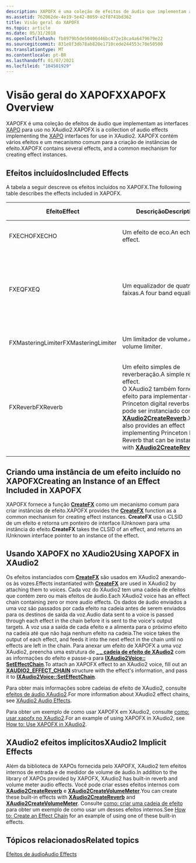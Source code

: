 ```yaml
---
description: XAPOFX é uma coleção de efeitos de áudio que implementam as interfaces XAPO para uso no XAudio2. XAPOFX contém vários efeitos e um mecanismo comum para a criação de instâncias de efeito.
ms.assetid: 762062de-4e19-5e42-8059-e2f8741bd362
title: Visão geral do XAPOFX
ms.topic: article
ms.date: 05/31/2018
ms.openlocfilehash: fb8979b5de50406d46bc472e18ca4a6479679e22
ms.sourcegitcommit: 831e8f3db78ab820e1710cede244553c70e50500
ms.translationtype: MT
ms.contentlocale: pt-BR
ms.lasthandoff: 01/07/2021
ms.locfileid: "104501929"
---
```

# <a name="xapofx-overview"></a><span data-ttu-id="a3acb-104">Visão geral do XAPOFX</span><span class="sxs-lookup"><span data-stu-id="a3acb-104">XAPOFX Overview</span></span>

<span data-ttu-id="a3acb-105">XAPOFX é uma coleção de efeitos de áudio que implementam as interfaces [XAPO](xapo-overview.md) para uso no XAudio2.</span><span class="sxs-lookup"><span data-stu-id="a3acb-105">XAPOFX is a collection of audio effects implementing the [XAPO](xapo-overview.md) interfaces for use in XAudio2.</span></span> <span data-ttu-id="a3acb-106">XAPOFX contém vários efeitos e um mecanismo comum para a criação de instâncias de efeito.</span><span class="sxs-lookup"><span data-stu-id="a3acb-106">XAPOFX contains several effects, and a common mechanism for creating effect instances.</span></span>

## <a name="included-effects"></a><span data-ttu-id="a3acb-107">Efeitos incluídos</span><span class="sxs-lookup"><span data-stu-id="a3acb-107">Included Effects</span></span>

<span data-ttu-id="a3acb-108">A tabela a seguir descreve os efeitos incluídos no XAPOFX.</span><span class="sxs-lookup"><span data-stu-id="a3acb-108">The following table describes the effects included in XAPOFX.</span></span> 

| <span data-ttu-id="a3acb-109">Efeito</span><span class="sxs-lookup"><span data-stu-id="a3acb-109">Effect</span></span>             | <span data-ttu-id="a3acb-110">Descrição</span><span class="sxs-lookup"><span data-stu-id="a3acb-110">Description</span></span>                                                                                                                                                                                           | <span data-ttu-id="a3acb-111">Estrutura de parâmetros</span><span class="sxs-lookup"><span data-stu-id="a3acb-111">Parameter Structure</span></span>                                                     | <span data-ttu-id="a3acb-112">Constantes de parâmetro</span><span class="sxs-lookup"><span data-stu-id="a3acb-112">Parameter Constants</span></span>                                              | <span data-ttu-id="a3acb-113">Requisitos</span><span class="sxs-lookup"><span data-stu-id="a3acb-113">Requirements</span></span>                                                                                                              |
|--------------------|-------------------------------------------------------------------------------------------------------------------------------------------------------------------------------------------------------|-------------------------------------------------------------------------|------------------------------------------------------------------|---------------------------------------------------------------------------------------------------------------------------|
| <span data-ttu-id="a3acb-114">FXECHO</span><span class="sxs-lookup"><span data-stu-id="a3acb-114">FXECHO</span></span>             | <span data-ttu-id="a3acb-115">Um efeito de eco.</span><span class="sxs-lookup"><span data-stu-id="a3acb-115">An echo effect.</span></span>                                                                                                                                                                                       | [<span data-ttu-id="a3acb-116">**parâmetros de FXECHO \_**</span><span class="sxs-lookup"><span data-stu-id="a3acb-116">**FXECHO\_PARAMETERS**</span></span>](/windows/desktop/api/xapofx/ns-xapofx-fxecho_parameters)                         | [<span data-ttu-id="a3acb-117">**Constantes FXECHO**</span><span class="sxs-lookup"><span data-stu-id="a3acb-117">**FXECHO Constants**</span></span>](fxecho-constants.md)                     | <span data-ttu-id="a3acb-118">Dá suporte apenas a formatos de áudio FLOAT32.</span><span class="sxs-lookup"><span data-stu-id="a3acb-118">Only supports FLOAT32 audio formats.</span></span>                                                                                      |
| <span data-ttu-id="a3acb-119">FXEQ</span><span class="sxs-lookup"><span data-stu-id="a3acb-119">FXEQ</span></span>               | <span data-ttu-id="a3acb-120">Um equalizador de quatro faixas.</span><span class="sxs-lookup"><span data-stu-id="a3acb-120">A four band equalizer.</span></span>                                                                                                                                                                                | [<span data-ttu-id="a3acb-121">**parâmetros de FXEQ \_**</span><span class="sxs-lookup"><span data-stu-id="a3acb-121">**FXEQ\_PARAMETERS**</span></span>](/windows/desktop/api/xapofx/ns-xapofx-fxeq_parameters)                             | [<span data-ttu-id="a3acb-122">**Constantes FXEQ**</span><span class="sxs-lookup"><span data-stu-id="a3acb-122">**FXEQ Constants**</span></span>](fxeq-constants.md)                         | <span data-ttu-id="a3acb-123">Dá suporte apenas a formatos de áudio FLOAT32.</span><span class="sxs-lookup"><span data-stu-id="a3acb-123">Only supports FLOAT32 audio formats.</span></span> <span data-ttu-id="a3acb-124">A taxa de amostra deve estar entre 22.000 Hz e 48.000 Hz.</span><span class="sxs-lookup"><span data-stu-id="a3acb-124">The sample rate must be between 22,000 Hz and 48,000 Hz.</span></span>                             |
| <span data-ttu-id="a3acb-125">FXMasteringLimiter</span><span class="sxs-lookup"><span data-stu-id="a3acb-125">FXMasteringLimiter</span></span> | <span data-ttu-id="a3acb-126">Um limitador de volume.</span><span class="sxs-lookup"><span data-stu-id="a3acb-126">A volume limiter.</span></span>                                                                                                                                                                                     | [<span data-ttu-id="a3acb-127">**parâmetros de FXMASTERINGLIMITER \_**</span><span class="sxs-lookup"><span data-stu-id="a3acb-127">**FXMASTERINGLIMITER\_PARAMETERS**</span></span>](/windows/desktop/api/xapofx/ns-xapofx-fxmasteringlimiter_parameters) | [<span data-ttu-id="a3acb-128">**Constantes FXMASTERINGLIMIT**</span><span class="sxs-lookup"><span data-stu-id="a3acb-128">**FXMASTERINGLIMIT Constants**</span></span>](fxmasteringlimit-constants.md) | <span data-ttu-id="a3acb-129">Dá suporte apenas a formatos de áudio FLOAT32.</span><span class="sxs-lookup"><span data-stu-id="a3acb-129">Only supports FLOAT32 audio formats.</span></span>                                                                                      |
| <span data-ttu-id="a3acb-130">FXReverb</span><span class="sxs-lookup"><span data-stu-id="a3acb-130">FXReverb</span></span>           | <span data-ttu-id="a3acb-131">Um efeito simples de reverberação.</span><span class="sxs-lookup"><span data-stu-id="a3acb-131">A simple reverb effect.</span></span><br/> <span data-ttu-id="a3acb-132">O XAudio2 também fornece um efeito para implementar o Princeton digital reverbs que pode ser instanciado com [**XAudio2CreateReverb**](/windows/desktop/api/xaudio2fx/nf-xaudio2fx-xaudio2createreverb).</span><span class="sxs-lookup"><span data-stu-id="a3acb-132">XAudio2 also provides an effect implementing Princeton Digital Reverb that can be instantiated with [**XAudio2CreateReverb**](/windows/desktop/api/xaudio2fx/nf-xaudio2fx-xaudio2createreverb).</span></span><br/> | [<span data-ttu-id="a3acb-133">**parâmetros de FXREVERB \_**</span><span class="sxs-lookup"><span data-stu-id="a3acb-133">**FXREVERB\_PARAMETERS**</span></span>](/windows/desktop/api/xapofx/ns-xapofx-fxreverb_parameters)                     | [<span data-ttu-id="a3acb-134">**Constantes FXREVERB**</span><span class="sxs-lookup"><span data-stu-id="a3acb-134">**FXREVERB Constants**</span></span>](fxreverb-constants.md)                 | <span data-ttu-id="a3acb-135">Dá suporte apenas a formatos de áudio FLOAT32.</span><span class="sxs-lookup"><span data-stu-id="a3acb-135">Only supports FLOAT32 audio formats.</span></span> <span data-ttu-id="a3acb-136">Além disso, ele só dá suporte à entrada mono para saída mono e entrada estéreo para saída estéreo.</span><span class="sxs-lookup"><span data-stu-id="a3acb-136">Also, it only supports mono input to mono output, and stereo input to stereo output.</span></span> |



 

## <a name="creating-an-instance-of-an-effect-included-in-xapofx"></a><span data-ttu-id="a3acb-137">Criando uma instância de um efeito incluído no XAPOFX</span><span class="sxs-lookup"><span data-stu-id="a3acb-137">Creating an Instance of an Effect Included in XAPOFX</span></span>

<span data-ttu-id="a3acb-138">XAPOFX fornece a função [**CreateFX**](/windows/desktop/api/XAPOFX/nf-xapofx-createfx) como um mecanismo comum para criar instâncias de efeito.</span><span class="sxs-lookup"><span data-stu-id="a3acb-138">XAPOFX provides the [**CreateFX**](/windows/desktop/api/XAPOFX/nf-xapofx-createfx) function as a common mechanism for creating effect instances.</span></span> <span data-ttu-id="a3acb-139">**CreateFX** usa o CLSID de um efeito e retorna um ponteiro de interface IUnknown para uma instância do efeito.</span><span class="sxs-lookup"><span data-stu-id="a3acb-139">**CreateFX** takes the CLSID of an effect, and returns an IUnknown interface pointer to an instance of the effect.</span></span>

## <a name="using-xapofx-in-xaudio2"></a><span data-ttu-id="a3acb-140">Usando XAPOFX no XAudio2</span><span class="sxs-lookup"><span data-stu-id="a3acb-140">Using XAPOFX in XAudio2</span></span>

<span data-ttu-id="a3acb-141">Os efeitos instanciados com [**CreateFX**](/windows/desktop/api/XAPOFX/nf-xapofx-createfx) são usados em XAudio2 anexando-os às vozes.</span><span class="sxs-lookup"><span data-stu-id="a3acb-141">Effects instantiated with [**CreateFX**](/windows/desktop/api/XAPOFX/nf-xapofx-createfx) are used in XAudio2 by attaching them to voices.</span></span> <span data-ttu-id="a3acb-142">Cada voz do XAudio2 tem uma cadeia de efeitos que contém zero ou mais efeitos de áudio.</span><span class="sxs-lookup"><span data-stu-id="a3acb-142">Each XAudio2 voice has an effect chain containing zero or more audio effects.</span></span> <span data-ttu-id="a3acb-143">Os dados de áudio enviados a uma voz são passados por cada efeito na cadeia antes de serem enviados para os destinos de saída da voz.</span><span class="sxs-lookup"><span data-stu-id="a3acb-143">Audio data sent to a voice is passed through each effect in the chain before it is sent to the voice's output targets.</span></span> <span data-ttu-id="a3acb-144">A voz usa a saída de cada efeito e a alimenta para o próximo efeito na cadeia até que não haja nenhum efeito na cadeia.</span><span class="sxs-lookup"><span data-stu-id="a3acb-144">The voice takes the output of each effect, and feeds it into the next effect in the chain until no effects are left in the chain.</span></span> <span data-ttu-id="a3acb-145">Para anexar um efeito de XAPOFX a uma voz XAudio2, preencha uma estrutura de [**\_ \_ cadeia de efeito de XAudio2**](/windows/desktop/api/xaudio2/ns-xaudio2-xaudio2_effect_chain) com as informações do efeito e passe-a para [**IXAudio2Voice:: SetEffectChain**](/windows/win32/api/xaudio2/nf-xaudio2-ixaudio2voice-seteffectchain).</span><span class="sxs-lookup"><span data-stu-id="a3acb-145">To attach an XAPOFX effect to an XAudio2 voice, fill out an [**XAUDIO2\_EFFECT\_CHAIN**](/windows/desktop/api/xaudio2/ns-xaudio2-xaudio2_effect_chain) structure with the effect's information, and pass it to [**IXAudio2Voice::SetEffectChain**](/windows/win32/api/xaudio2/nf-xaudio2-ixaudio2voice-seteffectchain).</span></span>

<span data-ttu-id="a3acb-146">Para obter mais informações sobre cadeias de efeito de XAudio2, consulte [efeitos de áudio XAudio2](xaudio2-audio-effects.md).</span><span class="sxs-lookup"><span data-stu-id="a3acb-146">For more information about XAudio2 effect chains, see [XAudio2 Audio Effects](xaudio2-audio-effects.md).</span></span>

<span data-ttu-id="a3acb-147">Para obter um exemplo de como usar XAPOFX em XAudio2, consulte [como: usar xapofx no XAudio2](how-to--use-xapofx-in-xaudio2.md).</span><span class="sxs-lookup"><span data-stu-id="a3acb-147">For an example of using XAPOFX in XAudio2, see [How to: Use XAPOFX in XAudio2](how-to--use-xapofx-in-xaudio2.md).</span></span>

## <a name="xaudio2-implicit-effects"></a><span data-ttu-id="a3acb-148">XAudio2 efeitos implícitos</span><span class="sxs-lookup"><span data-stu-id="a3acb-148">XAudio2 Implicit Effects</span></span>

<span data-ttu-id="a3acb-149">Além da biblioteca de XAPOs fornecida pelo XAPOFX, XAudio2 tem efeitos internos de entrada e de medidor de volume de áudio.</span><span class="sxs-lookup"><span data-stu-id="a3acb-149">In addition to the library of XAPOs provided by XAPOFX, XAudio2 has built-in reverb and volume meter audio effects.</span></span> <span data-ttu-id="a3acb-150">Você pode criar esses efeitos internos com [**XAudio2CreateReverb**](/windows/desktop/api/xaudio2fx/nf-xaudio2fx-xaudio2createreverb) e [**XAudio2CreateVolumeMeter**](/windows/desktop/api/xaudio2fx/nf-xaudio2fx-xaudio2createvolumemeter).</span><span class="sxs-lookup"><span data-stu-id="a3acb-150">You can create these built-in effects with [**XAudio2CreateReverb**](/windows/desktop/api/xaudio2fx/nf-xaudio2fx-xaudio2createreverb) and [**XAudio2CreateVolumeMeter**](/windows/desktop/api/xaudio2fx/nf-xaudio2fx-xaudio2createvolumemeter).</span></span> <span data-ttu-id="a3acb-151">Consulte [como: criar uma cadeia de efeito](how-to--create-an-effect-chain.md) para obter um exemplo de como usar um desses efeitos internos.</span><span class="sxs-lookup"><span data-stu-id="a3acb-151">See [How to: Create an Effect Chain](how-to--create-an-effect-chain.md) for an example of using one of these built-in effects.</span></span>

## <a name="related-topics"></a><span data-ttu-id="a3acb-152">Tópicos relacionados</span><span class="sxs-lookup"><span data-stu-id="a3acb-152">Related topics</span></span>

<dl> <dt>

[<span data-ttu-id="a3acb-153">Efeitos de áudio</span><span class="sxs-lookup"><span data-stu-id="a3acb-153">Audio Effects</span></span>](audio-effects.md)
</dt> </dl>

 

 

